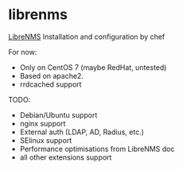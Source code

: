 # librenms

[LibreNMS](http://www.librenms.org/)
Installation and configuration by chef

For now:
- Only on CentOS 7 (maybe RedHat, untested)
- Based on apache2.
- rrdcached support

TODO: 
 - Debian/Ubuntu support
 - nginx support
 - External auth (LDAP, AD, Radius, etc.)
 - SElinux support
 - Performance optimisations from LibreNMS doc
 - all other extensions support
